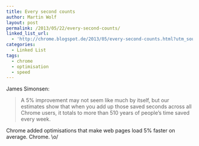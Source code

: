 ```yaml
---
title: Every second counts
author: Martin Wolf
layout: post
permalink: /2013/05/22/every-second-counts/
linked_list_url:
  - 'http://chrome.blogspot.de/2013/05/every-second-counts.html?utm_source=feedburner&utm_medium=feed&utm_campaign=Feed:+blogspot/Egta+(Google+Chrome+Blog)'
categories:
  - Linked List
tags:
  - chrome
  - optimisation
  - speed
---
```

<p class="linked-list-quote-author">
  James Simonsen:
</p>

> A 5% improvement may not seem like much by itself, but our estimates show that when you add up those saved seconds across all Chrome users, it totals to more than 510 years of people’s time saved every week.

Chrome added optimisations that make web pages load 5% faster on average. Chrome. \o/